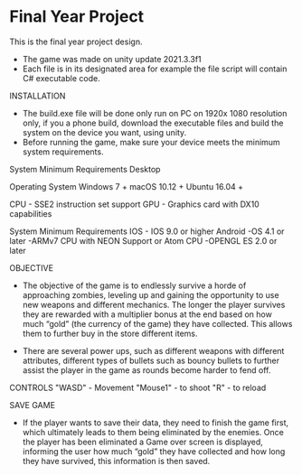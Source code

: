 # Final Year Project

This is the final year project design.
- The game was made on unity update 2021.3.3f1
- Each file is in its designated area for example the file script will contain C# executable code.

INSTALLATION
- The build.exe file will be done only run on PC on 1920x 1080 resolution only, if you a phone build, download the executable files and build the system on the device you want, using unity.
- Before running the game, make sure your device meets the minimum system requirements.

System
Minimum Requirements
Desktop

Operating System
Windows 7 +
macOS 10.12 +
Ubuntu 16.04 +

CPU - SSE2 instruction set support
GPU - Graphics card with DX10 capabilities


System
Minimum Requirements
IOS - IOS 9.0 or higher
Android -OS 4.1 or later
        -ARMv7 CPU with NEON Support or Atom CPU
        -OPENGL ES 2.0 or later


OBJECTIVE
- The objective of the game is to endlessly survive a horde of approaching zombies, leveling up and gaining the opportunity to use new weapons and different mechanics. The longer the player survives they are rewarded with a multiplier bonus at the end based on how much “gold” (the currency of the game) they have collected. This allows them to further buy in the store different items.

- There are several power ups, such as different weapons with different attributes, different types of bullets such as bouncy bullets to further assist the player in the game as rounds become harder to fend off.

CONTROLS 
"WASD" - Movement
"Mouse1" - to shoot
"R" - to reload

SAVE GAME
- If the player wants to save their data, they need to finish the game first, which ultimately leads to them being eliminated by the enemies. Once the player has been eliminated a Game over screen is displayed, informing the user how much “gold” they have collected and how long they have survived, this information is then saved.
